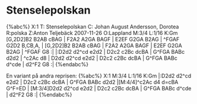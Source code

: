# Stenselepolskan

{%abc%}
X:1
T: Stenselepolskan
C: Johan August Andersson, Dorotea
R:polska
Z:Anton Teljebäck 2007-11-26
O:Lappland
M:3/4
L:1/16
K:Gm
[G,2D2]B2 B2AB cBAG | F2A2 A2GA BAGF | E2EF G2GA B2AG | ^FGAF G2D2 B,CB,A, |
[G,2D2]B2 B2AB cBAG | F2A2 A2GA BAGF | E2EF G2GA B2AG | ^FGAF G8 :|
|:D2d2 d2^cd e2d2 | D2c2 c2Bc dcBA | G^FGA BABc d2d2 | ^c2Ac d8 |
D2d2 d2^cd e2d2 | D2c2 c2Bc dcBA | G^FGA BABc d^cde | d2^F2 G8 :|
{%endabc%}

En variant på andra reprisen:
{%abc%}
X:1
M:3/4
L:1/16
K:Gm
|:D2d2 d2^cd e2d2 | D2c2 c2Bc dcBA | G^FGA BABc d2d2 |[M:4/4]^c2Ac d4 d=cBA G^F=ED |
[M:3/4]D2d2 d2^cd e2d2 | D2c2 c2Bc dcBA | G^FGA BABc d^cde | d2^F2 G8 :|
{%endabc%}

